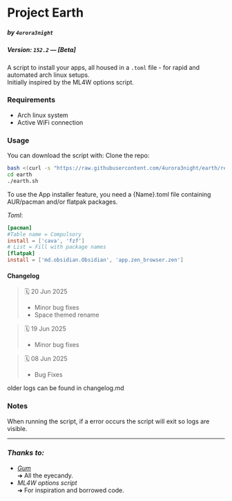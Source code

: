 # Project Earth
##### by `4urora3night`
##### Version: `152.2` — *[Beta]*
A script to install your apps, all housed in a `.toml` file - for rapid and automated arch linux setups. \
Initially inspired by the ML4W options script.

### Requirements
- Arch linux system
- Active WiFi connection

### Usage
You can download the script with:
Clone the repo:

```bash
bash <(curl -s "https://raw.githubusercontent.com/4urora3night/earth/refs/heads/main/downloader.sh")
cd earth
./earth.sh
```


To use the App installer feature, you need a {Name}.toml file containing AUR/pacman and/or flatpak packages.

*Toml*:
```toml
[pacman] 
#Table name = Compulsory
install = ['cava', 'fzf'] 
# List = Fill with package names
[flatpak]
install = ['md.obsidian.Obsidian', 'app.zen_browser.zen']
```

#### Changelog

> 🗓️ 20 Jun 2025
> - Minor bug fixes
> - Space themed rename

> 🗓️ 19 Jun 2025
> - Minor bug fixes

> 🗓️ 08 Jun 2025
> - Bug Fixes

older logs can be found in changelog.md

### Notes

When running the script, if a error occurs the script will exit so logs are visible.

---
### *Thanks to:*
- [*Gum*](https://github.com/charmbracelet/gum) \
	➜ All the eyecandy.
- *ML4W options script* \
	➜  For inspiration and borrowed code.
	
